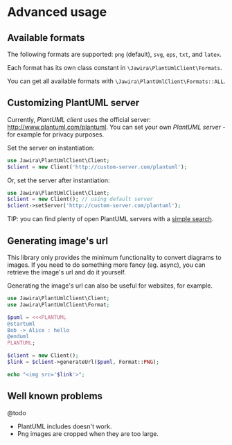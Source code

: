 # Advanced usage

## Available formats

The following formats are supported: `png` (default), `svg`, `eps`, `txt`, and `latex`.

Each format has its own class constant in `\Jawira\PlantUmlClient\Formats`.

You can get all available formats with `\Jawira\PlantUmlClient\Formats::ALL`.

## Customizing PlantUML server

Currently, _PlantUML client_ uses the official server: <http://www.plantuml.com/plantuml>. You can set your own
_PlantUML server_ -for example for privacy purposes.

Set the server on instantiation:

```php
use Jawira\PlantUmlClient\Client;
$client = new Client('http://custom-server.com/plantuml');
```

Or, set the server after instantiation:

```php
use Jawira\PlantUmlClient\Client;
$client = new Client(); // using default server
$client->setServer('http://custom-server.com/plantuml');
```

TIP: you can find plenty of open PlantUML servers with a
[simple search](https://www.google.com/search?q="You+can+enter+here+a+previously+generated+URL").

## Generating image's url

This library only provides the minimum functionality to convert diagrams to images. If you need to do something more
fancy (eg. async), you can retrieve the image's url and do it yourself.

Generating the image's url can also be useful for websites, for example.

```php
use Jawira\PlantUmlClient\Client;
use Jawira\PlantUmlClient\Format;

$puml = <<<PLANTUML
@startuml
Bob -> Alice : hello
@enduml
PLANTUML;

$client = new Client();
$link = $client->generateUrl($puml, Format::PNG);

echo "<img src='$link'>";
```

## Well known problems

@todo

- PlantUML includes doesn't work.
- Png images are cropped when they are too large.
